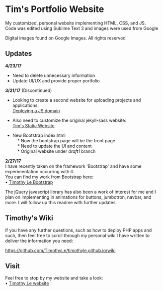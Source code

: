 # Tim's Portfolio Website

My customized, personal website implementing HTML, CSS, and JS.   
Code was edited using Sublime Text 3 and images were used from Google   

Digital images found on Google Images. All rights reserved  

## Updates
**4/23/17**
* Need to delete unnecessary information
* Update UI/UX and provide proper portfolio

**3/21/17**  (Discontinued)
* Looking to create a second website for uploading projects and applications:  
[Deploying a JS domain](https://dns.js.org/)    

* Also need to customize the original jekyll-sass website:  
[Tim's Static Website](http://tim-project.netlify.com/)   

* New Bootstrap index.html   
&nbsp;&nbsp;&nbsp; * Now the bootstrap page will be the front page  
&nbsp;&nbsp;&nbsp; * Need to update the UI and content   
&nbsp;&nbsp;&nbsp; * Original website under *draft1* branch  

**2/27/17**  
I have recently taken on the framework 'Bootstrap' and have some experimentation occurring with it.  
You can find my work from Bootstrap here:  
• [Timothy Le Bootstrap](https://timothyle.github.io/pages/page.html)   

The jQuery javascript library has also been a work of interest for me and I plan on implementing in animations for buttons, jumbotron, navbar, and more. I will follow up this readme with further updates.  

## Timothy's Wiki
If you have any further questions, such as how to deploy PHP apps and such, then feel free to scroll through my personal wiki I have written to deliver the information you need:  
  
https://github.com/TimothyLe/timothyle.github.io/wiki  

## Visit
Feel free to stop by my website and take a look:  
• [Timothy Le website](https://timothyle.github.io/) 
